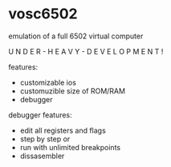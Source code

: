 # vosc6502
emulation of a full 6502 virtual computer

U N D E R -  H E A V Y - D E V E L O P M E N T !

features:
- customizable ios
- customuzible size of ROM/RAM
- debugger

debugger features:
- edit all registers and flags
- step by step or 
- run with unlimited breakpoints
- dissasembler
